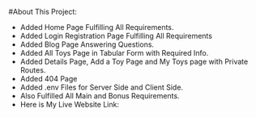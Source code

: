 #About This Project:

* Added Home Page Fulfilling All Requirements.
* Added Login Registration Page Fulfilling All Requirements
* Added Blog Page Answering Questions.
* Added All Toys Page in Tabular Form with Required Info.
* Added Details Page, Add a Toy Page and My Toys page with Private Routes.
* Added 404 Page
* Added .env Files for Server Side and Client Side.
* Also Fulfilled All Main and Bonus Requirements.
* Here is My Live Website Link:  